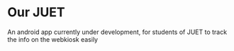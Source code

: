 # Our JUET
An android app currently under development, for students of JUET to track the info on the webkiosk easily

